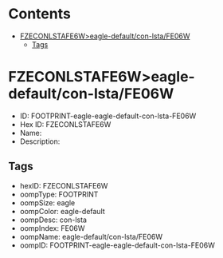 



Contents
========

* [FZECONLSTAFE6W>eagle-default/con-lsta/FE06W](#fzeconlstafe6weagle-defaultcon-lstafe06w)
	* [Tags](#tags)

# FZECONLSTAFE6W>eagle-default/con-lsta/FE06W

- ID: FOOTPRINT-eagle-eagle-default-con-lsta-FE06W
- Hex ID: FZECONLSTAFE6W
- Name: 
- Description: 

## Tags

- hexID: FZECONLSTAFE6W
- oompType: FOOTPRINT
- oompSize: eagle
- oompColor: eagle-default
- oompDesc: con-lsta
- oompIndex: FE06W
- oompName: eagle-default/con-lsta/FE06W
- oompID: FOOTPRINT-eagle-eagle-default-con-lsta-FE06W

